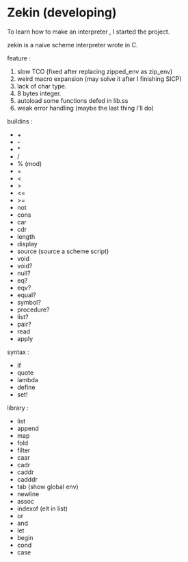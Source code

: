 # Zekin (developing)

To learn how to make an interpreter , I started the project.

zekin is a naive scheme interpreter wrote in C.

feature :

   1. slow TCO (fixed after replacing zipped\_env as zip\_env)
   2. weird macro expansion (may solve it after I finishing SICP)
   3. lack of char type.
   4. 8 bytes integer.
   5. autoload some functions defed in lib.ss
   6. weak error handling (maybe the last thing I'll do)

buildins :

   - \+
   - \-
   - \*
   - /
   - % (mod)
   - =
   - <
   - \>
   - <=
   - \>=
   - not
   - cons
   - car
   - cdr
   - length
   - display
   - source (source a scheme script)
   - void
   - void?
   - null?
   - eq?
   - eqv?
   - equal?
   - symbol?
   - procedure?
   - list?
   - pair?
   - read
   - apply

syntax :

   - if
   - quote
   - lambda
   - define
   - set!

library :

   - list
   - append
   - map
   - fold
   - filter
   - caar
   - cadr
   - caddr
   - cadddr
   - tab (show global env)
   - newline
   - assoc
   - indexof (elt in list)
   - or
   - and
   - let
   - begin
   - cond
   - case
